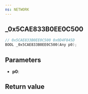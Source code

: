```yaml
---
ns: NETWORK
---
```

## _0x5CAE833B0EE0C500

```c
// 0x5CAE833B0EE0C500 0x0D4F845D
BOOL _0x5CAE833B0EE0C500(Any p0);
```


## Parameters
* **p0**: 

## Return value
